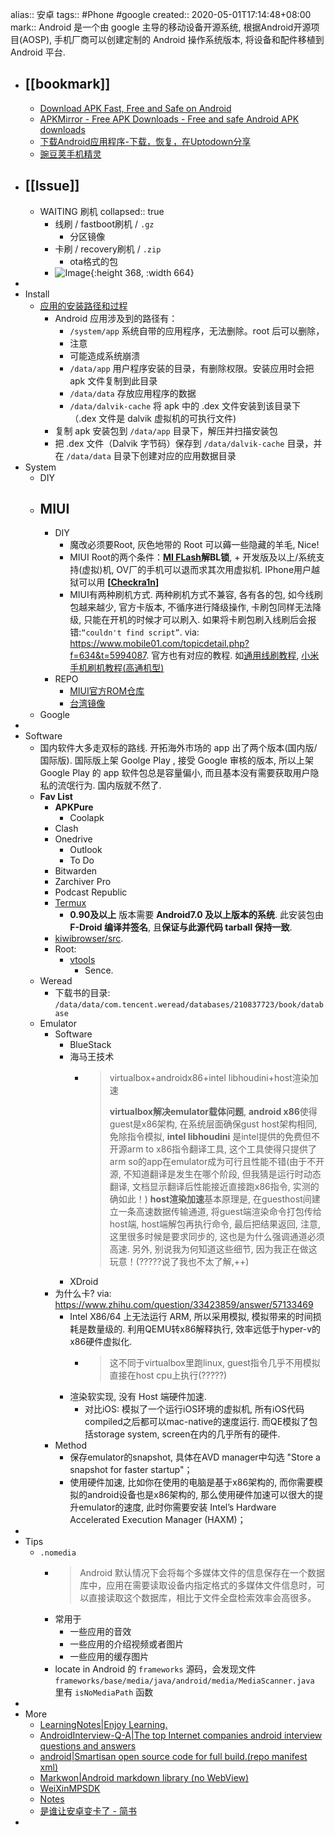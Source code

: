 alias:: 安卓
tags:: #Phone #google
created:: 2020-05-01T17:14:48+08:00
mark:: Android 是一个由 google 主导的移动设备开源系统, 根据Android开源项目(AOSP), 手机厂商可以创建定制的 Android 操作系统版本, 将设备和配件移植到 Android 平台.
- ## [[bookmark]]
  - [Download APK Fast, Free and Safe on Android](https://apkpure.com/)
  - [APKMirror - Free APK Downloads - Free and safe Android APK downloads](https://www.apkmirror.com/)
  - [下载Android应用程序-下载，恢复，在Uptodown分享](https://cn.uptodown.com/)
  - [豌豆荚手机精灵](https://www.wandoujia.com/)
- ## [[Issue]]
  - WAITING 刷机
    collapsed:: true
    - 线刷 / fastboot刷机 / `.gz`
      - 分区镜像
    - 卡刷 / recovery刷机 / `.zip`
      - ota格式的包
    - ![Image](https://pbs.twimg.com/media/Fl2mdvQacAAkwNH?format=png&name=large){:height 368, :width 664}
-
- Install
  - [应用的安装路径和过程](https://cn.apkjam.com/blog/app-installation.html)
    - Android 应用涉及到的路径有：
      - `/system/app` 系统自带的应用程序，无法删除。root 后可以删除，
      - 注意
      - 可能造成系统崩溃
      - `/data/app` 用户程序安装的目录，有删除权限。安装应用时会把 apk 文件复制到此目录
      - `/data/data` 存放应用程序的数据
      - `/data/dalvik-cache` 将 apk 中的 .dex 文件安装到该目录下（.dex 文件是 dalvik 虚拟机的可执行文件)
    - 复制 apk 安装包到 `/data/app` 目录下，解压并扫描安装包
    - 把 .dex 文件（Dalvik 字节码）保存到 `/data/dalvik-cache` 目录，并在 `/data/data` 目录下创建对应的应用数据目录
- System
  - DIY
  - MIUI
    -
    - DIY
      - 魔改必须要Root, 灰色地带的 Root 可以薅一些隐藏的羊毛, Nice!
      - MIUI Root的两个条件：**[MI FLash](https://lanzous.com/id0jgad)解BL锁**,  + 开发版及以上/系统支持(虚拟)机, OV厂的手机可以退而求其次用虚拟机. IPhone用户越狱可以用 **[[Checkra1n](https://checkra.in/)]**
      - MIUI有两种刷机方式.  两种刷机方式不兼容, 各有各的包, 如今线刷包越来越少, 官方卡版本, 不循序进行降级操作, 卡刷包同样无法降级, 只能在开机的时候才可以刷入. 如果将卡刷包刷入线刷后会报错:`“couldn't find script”`. via: https://www.mobile01.com/topicdetail.php?f=634&t=5994087. 官方也有对应的教程. 如[通用线刷教程](http://www.miui.com/shuaji-393.html), [小米手机刷机教程(高通机型)](https://www.xiaomi.cn/post/5326872)
    - REPO
      - [MIUI官方ROM仓库](https://roms.miuier.com/weekly/)
      - [台湾镜像]( https://mirom.ezbox.idv.tw/)
  - Google
-
- Software
  - 国内软件大多走双标的路线. 开拓海外市场的 app 出了两个版本(国内版/国际版). 国际版上架 Goolge Play , 接受 Google 审核的版本, 所以上架 Google Play 的 app 软件包总是容量偏小, 而且基本没有需要获取用户隐私的流氓行为. 国内版就不然了.
  - **Fav List**
    - **APKPure**
      - Coolapk
    - Clash
    - Onedrive
      - Outlook
      - To Do
    - Bitwarden
    - Zarchiver Pro
    - Podcast Republic
    - [Termux](https://github.com/termux/termux-app)
      - **0.90及以上** 版本需要 **Android7.0 及以上版本的系统**. 此安装包由 **F-Droid 编译并签名**, 且**保证与此源代码 tarball 保持一致**.
    - [kiwibrowser/src](https://github.com/kiwibrowser/src).
    - Root:
      - [vtools](https://github.com/helloklf/vtools)
        - Sence.
  - Weread
    - 下载书的目录: `/data/data/com.tencent.weread/databases/210837723/book/database`
  - Emulator
    - Software
      - BlueStack
      - 海马王技术
        - > virtualbox+androidx86+intel libhoudini+host渲染加速
          >
          > **virtualbox解决emulator载体问题**,
          **android x86**使得guest是x86架构, 在系统层面确保gust host架构相同, 免除指令模拟,
          **intel libhoudini** 是intel提供的免费但不开源arm to x86指令翻译工具, 这个工具使得只提供了arm so的app在emulator成为可行且性能不错(由于不开源, 不知道翻译是发生在哪个阶段, 但我猜是运行时动态翻译, 文档显示翻译后性能接近直接跑x86指令, 实测的确如此！)
          **host渲染加速**基本原理是, 在guesthost间建立一条高速数据传输通道, 将guest端渲染命令打包传给host端, host端解包再执行命令, 最后把结果返回, 注意, 这里很多时候是要求同步的, 这也是为什么强调通道必须高速. 另外, 别说我为何知道这些细节, 因为我正在做这玩意！(?????说了我也不太了解,++)
      - XDroid
    - 为什么卡? via: https://www.zhihu.com/question/33423859/answer/57133469
      - Intel X86/64 上无法运行 ARM, 所以采用模拟, 模拟带来的时间损耗是数量级的. 利用QEMU转x86解释执行, 效率远低于hyper-v的x86硬件虚拟化.
        - > 这不同于virtualbox里跑linux, guest指令几乎不用模拟直接在host cpu上执行(?????)
      - 渲染软实现, 没有 Host 端硬件加速.
        - 对比iOS: 模拟了一个运行iOS环境的虚拟机, 所有iOS代码compiled之后都可以mac-native的速度运行. 而QE模拟了包括storage system, screen在内的几乎所有的硬件.
    - Method
      - 保存emulator的snapshot, 具体在AVD manager中勾选 "Store a snapshot for faster startup"；
      - 使用硬件加速, 比如你在使用的电脑是基于x86架构的, 而你需要模拟的android设备也是x86架构的, 那么使用硬件加速可以很大的提升emulator的速度, 此时你需要安装 Intel’s Hardware Accelerated Execution Manager (HAXM)；
-
- Tips
  - `.nomedia`
    - > Android 默认情况下会将每个多媒体文件的信息保存在一个数据库中，应用在需要读取设备内指定格式的多媒体文件信息时，可以直接读取这个数据库，相比于文件全盘检索效率会高很多。
    - 常用于
      - 一些应用的音效
      - 一些应用的介绍视频或者图片
      - 一些应用的缓存图片
    - locate in Android 的 `frameworks` 源码，会发现文件 `frameworks/base/media/java/android/media/MediaScanner.java` 里有 `isNoMediaPath` 函数
-
- More
  - [LearningNotes|Enjoy Learning.](https://github.com/francistao/LearningNotes)
  - [AndroidInterview-Q-A|The top Internet companies android interview questions and answers](https://github.com/JackyAndroid/AndroidInterview-Q-A)
  - [android|Smartisan open source code for full build.(repo manifest xml)](https://github.com/SmartisanTech/android)
  - [Markwon|Android markdown library (no WebView)](https://github.com/noties/Markwon)
  - [WeiXinMPSDK](https://github.com/JeffreySu/WeiXinMPSDK)
  - [Notes](https://github.com/coder-pig/Android-Storage-Box)
  - [是谁让安卓变卡了 - 简书](https://www.jianshu.com/p/f6d731683ca7)
-